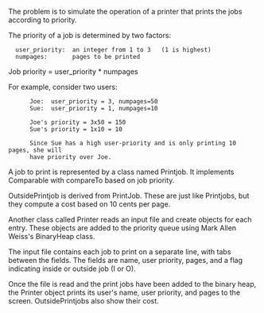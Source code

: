The problem is to simulate the operation of a printer that prints the
  jobs according to priority.

   The priority of a job is determined by two factors:

      user_priority:  an integer from 1 to 3   (1 is highest)
      numpages:       pages to be printed


   Job priority = user_priority * numpages

   For example, consider two users:

          Joe:  user_priority = 3, numpages=50
          Sue:  user_priority = 1, numpages=10

          Joe's priority = 3x50 = 150
          Sue's priority = 1x10 = 10

          Since Sue has a high user-priority and is only printing 10 pages, she will 
          have priority over Joe.

   A job to print is represented by a class named Printjob.  It 
   implements Comparable with compareTo based on job priority.

   OutsidePrintjob is derived from PrintJob.  These are just like
   Printjobs, but they compute a cost based on 10 cents per page.

   Another class called Printer reads an input file and create objects
   for each entry.  These objects are added to the priority queue
   using Mark Allen Weiss's BinaryHeap class.  

   The input file contains each job to print on a separate line, with tabs between 
   the fields.  The fields are name, user priority, pages, and a flag indicating 
   inside or outside job (I or O).

   Once the file is read and the print jobs have been added to the binary heap, 
   the Printer object prints its user's name, user priority, 
   and pages to the screen.  OutsidePrintjobs also show their cost.
